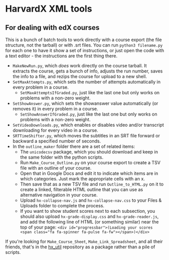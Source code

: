 # HarvardX XML tools
## For dealing with edX courses

This is a bunch of batch tools to work directly with a course export (the file structure, not the tarball) or with .srt files. You can run `python3 filename.py` for each one to have it show a set of instructions, or just open the code with a text editor - the instructions are the first thing there.

* `MakeNewRun.py`, which _does_ work directly on the course tarball. It extracts the course, gets a bunch of info, adjusts the run number, saves the info to a file, and rezips the course for upload to a new shell.
* `SetMaxAttempts.py`, which sets the number of attempts automatically in every problem in a course.
    * `SetMaxAttemptsIfGraded.py`, just like the last one but only works on problems with a non-zero weight.
* `SetShowAnswer.py`, which sets the showanswer value automatically (or removes it) in every problem in a course.
    * `SetShowAnswerIfGraded.py`, just like the last one but only works on problems with a non-zero weight.
* `SetVideoDownloads.py`, which enables or disables video and/or transcript downloading for every video in a course.
* `SRTTimeShifter.py`, which moves the subtitles in an SRT file forward or backward a specified number of seconds.
* In the `outline_maker` folder there are a set of related items:
    * The `unicodecsv` package, which you should download and keep in the same folder with the python scripts.
    * Run `Make_Course_Outline.py` on your course export to create a TSV file with an outline of your course.
    * Open that in Google Docs and edit it to indicate which items are in which categories. Just mark the appropriate cells with an x.
    * Then save that as a new TSV file and run `Outline_to_HTML.py` on it to create a linked, filterable HTML outline that you can use as alternative navigation in your course.
    * Upload `hx-collapse-nav.js` and `hx-collapse-nav.css` to your Files & Uploads folder to complete the process.
    * If you want to show student scores next to each subsection, you should also upload `hx-grade-display.css` and `hx-grade-reader.js`, and add the following line of HTML (or something similar) near the top of your page: `<div id="progressbar">(Loading your scores <span class="fa fa-spinner fa-pulse fa-fw"></span>)</div>`

If you're looking for `Make_Course_Sheet`, `Make_Link_Spreadsheet`, and all their friends, that's in the [hx_util](https://github.com/Colin-Fredericks/hx_util) repository as a package rather than a pile of scripts.

